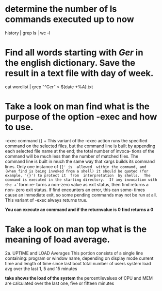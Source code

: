 # determine the number of ls commands executed up to now
history | grep ls | wc -l

# Find all words starting with *Ger* in the english dictionary. Save the result in a text file with day of week. 
cat wordlist | grep "^Ger" > $(date +%A).txt

# Take a look on **man find** what is the purpose of the option -exec and how to use. 
-exec command {} +
              This  variant  of the -exec action runs the specified command on
              the selected files, but the command line is built  by  appending
              each  selected file name at the end; the total number of invoca‐
              tions of the command will  be  much  less  than  the  number  of
              matched  files.   The command line is built in much the same way
              that xargs builds its command lines.  Only one instance of  `{}'
              is  allowed  within the command, and (when find is being invoked
              from a shell) it should be quoted (for example, '{}') to protect
              it  from  interpretation  by shells.  The command is executed in
              the starting directory.  If any invocation with the `+' form re‐
              turns  a non-zero value as exit status, then find returns a non-
              zero exit status.  If find encounters an error, this  can  some‐
              times  cause an immediate exit, so some pending commands may not
              be run at all.  This variant of -exec always returns true.

**You can execute an command and if the returnvalue is 0 find returns a 0**

# Take a look on **man top** what is the meaning of load average. 
2a. UPTIME and LOAD Averages
       This portion consists of a single line containing:
           program or window name, depending on display mode
           current time and length of time since last boot
           total number of users
           system load avg over the last 1, 5 and 15 minutes

**take shows the load of the system** the percentilevalues of CPU and MEM are calculated over the last one, five or fifteen minutes
